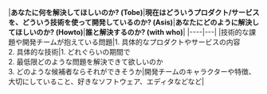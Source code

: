|**あなたに何を解決してほしいのか? (Tobe)**|**現在はどういうプロダクト/サービスを、どういう技術を使って開発しているのか? (Asis)**|**あなたにどのように解決してほしいのか? (Howto)**|**誰と解決するのか? (with who)**|
|----|---|
|技術的な課題や開発チームが抱えている問題|1. 具体的なプロダクトやサービスの内容<br>2. 具体的な技術|1. どれぐらいの期間で<br>2. 最低限どのような問題を解決できて欲しいのか<br>3. どのような候補者ならそれができそうか|開発チームのキャラクターや特徴、大切にしていること、好きなソフトウェア、エディタなどなど|
